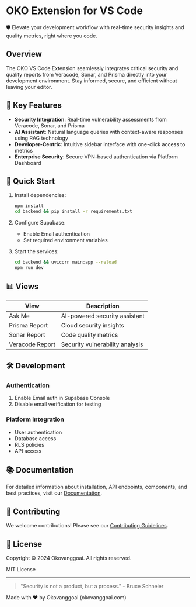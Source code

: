# OKO Extension for VS Code

🛡️ Elevate your development workflow with real-time security insights and quality metrics, right where you code.

## Overview

The OKO VS Code Extension seamlessly integrates critical security and quality reports from Veracode, Sonar, and Prisma directly into your development environment. Stay informed, secure, and efficient without leaving your editor.

## 🌟 Key Features

- **Security Integration**: Real-time vulnerability assessments from Veracode, Sonar, and Prisma
- **AI Assistant**: Natural language queries with context-aware responses using RAG technology
- **Developer-Centric**: Intuitive sidebar interface with one-click access to metrics
- **Enterprise Security**: Secure VPN-based authentication via Platform Dashboard

## 🚀 Quick Start

1. Install dependencies:
   ```bash
   npm install
   cd backend && pip install -r requirements.txt
   ```

2. Configure Supabase:
   - Enable Email authentication
   - Set required environment variables

3. Start the services:
   ```bash
   cd backend && uvicorn main:app --reload
   npm run dev
   ```

## 📊 Views

| View | Description |
|------|-------------|
| Ask Me | AI-powered security assistant |
| Prisma Report | Cloud security insights |
| Sonar Report | Code quality metrics |
| Veracode Report | Security vulnerability analysis |

## 🛠️ Development

### Authentication
1. Enable Email auth in Supabase Console
2. Disable email verification for testing

### Platform Integration
- User authentication
- Database access
- RLS policies
- API access

## 📚 Documentation

For detailed information about installation, API endpoints, components, and best practices, visit our [Documentation](./docs/README.md).

## 🤝 Contributing

We welcome contributions! Please see our [Contributing Guidelines](./CONTRIBUTING.md).

## 📄 License

Copyright © 2024 Okovanggoai. All rights reserved.

MIT License

---

> "Security is not a product, but a process." - Bruce Schneier

Made with ❤️ by Okovanggoai (okovanggoai.com)